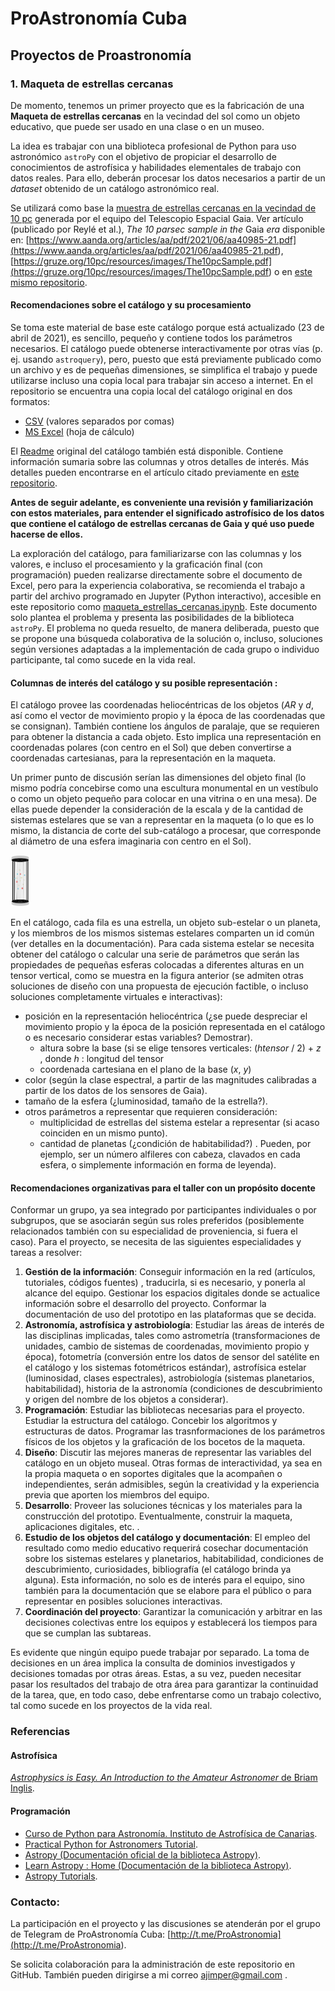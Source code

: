 # ProAstronomía Cuba
## Proyectos de Proastronomía

### 1. Maqueta de estrellas cercanas

De momento, tenemos un primer proyecto que es la fabricación de una **Maqueta de estrellas cercanas** en la vecindad del sol como un objeto educativo, que puede ser usado en una clase o en un museo.

La idea es trabajar con una biblioteca profesional de Python para uso astronómico `astroPy` con el objetivo de propiciar el desarrollo de conocimientos de astrofísica y habilidades elementales de trabajo con datos reales. Para ello, deberán procesar los datos necesarios a partir de un *dataset* obtenido de un catálogo astronómico real.

Se utilizará como base la [muestra de estrellas cercanas en la vecindad de 10 pc](<./catalog/The10pcSample.csv>)  generada por el equipo del Telescopio Espacial Gaia. Ver artículo (publicado por Reylé et al.), *The 10 parsec sample in the* Gaia *era* disponible en: [https://www.aanda.org/articles/aa/pdf/2021/06/aa40985-21.pdf](<https://www.aanda.org/articles/aa/pdf/2021/06/aa40985-21.pdf>), [https://gruze.org/10pc/resources/images/The10pcSample.pdf](<https://gruze.org/10pc/resources/images/The10pcSample.pdf>) o en [este mismo repositorio](<./catalog/The10pcSample.pdf>).

#### Recomendaciones sobre el catálogo y su procesamiento

Se toma este material de base este catálogo porque está actualizado (23 de abril de 2021), es sencillo, pequeño y contiene todos los parámetros necesarios. El catálogo puede obtenerse interactivamente por otras vías (p. ej. usando `astroquery`), pero, puesto que está previamente publicado como un archivo y es de pequeñas dimensiones, se simplifica el trabajo y puede utilizarse incluso una copia local para trabajar sin acceso a internet. En el repositorio se encuentra una copia local del catálogo original en dos formatos:

- [CSV](<./catalog/The10pcSample.csv>) (valores separados por comas)
- [MS Excel](<./catalog/The10pcSample.xlsx>)  (hoja de cálculo)

El [Readme](<./catalog/The10pcSample.ReadMe.txt>) original del catálogo también está disponible. Contiene información sumaria sobre las columnas y otros detalles de interés. Más detalles pueden encontrarse en el artículo citado previamente en [este repositorio](<./catalog/The10pcSample.pdf>).

**Antes de seguir adelante, es conveniente una revisión y familiarización con estos materiales, para entender el significado astrofísico de los datos que contiene el catálogo de estrellas cercanas de Gaia y qué uso puede hacerse de ellos.**

La exploración del catálogo, para familiarizarse con las columnas y los valores, e incluso el procesamiento y la graficación final (con programación) pueden realizarse directamente sobre el documento de Excel, pero para la experiencia colaborativa, se recomienda el trabajo a partir del archivo programado en Jupyter (Python interactivo), accesible en este repositorio como [maqueta_estrellas_cercanas.ipynb](<./maqueta_estrellas_cercanas.ipynb>). Este documento solo plantea el problema y presenta las posibilidades de la biblioteca `astroPy`. El problema no queda resuelto, de manera deliberada, puesto que se propone una búsqueda colaborativa de la solución o, incluso, soluciones según versiones adaptadas a la implementación de cada grupo o individuo participante, tal como sucede en la vida real.  

#### Columnas de interés del catálogo y su posible representación :

El catálogo provee las coordenadas heliocéntricas de los objetos (*AR* y *d*, así como el vector de movimiento propio y la época de las coordenadas que se consignan). También contiene los ángulos de paralaje, que se requieren para obtener la distancia a cada objeto. Esto implica una representación en coordenadas polares (con centro en el Sol) que deben convertirse a coordenadas cartesianas, para la representación en la maqueta. 

Un primer punto de discusión serían las dimensiones del objeto final (lo mismo podría concebirse como una escultura monumental en un vestíbulo o como un objeto pequeño para colocar en una vitrina o en una mesa). De ellas puede depender la consideración de la escala y de la cantidad de sistemas estelares que se van a representar en la maqueta (o lo que es lo mismo, la distancia de corte del sub-catálogo a procesar, que corresponde al diámetro de una esfera imaginaria con centro en el Sol).

<img src="./img/maqueta.png" alt="tarea" style="zoom:20%;" />

En el catálogo, cada fila es una estrella, un objeto sub-estelar o un planeta, y los miembros de los mismos sistemas estelares comparten un id común (ver detalles en la documentación). Para cada sistema estelar se necesita obtener del catálogo o calcular una serie de parámetros que serán las propiedades de pequeñas esferas colocadas a diferentes alturas en un tensor vertical, como se muestra en la figura anterior (se admiten otras soluciones de diseño con una propuesta de ejecución factible, o incluso soluciones completamente virtuales e interactivas):

- posición en la representación heliocéntrica (¿se puede despreciar el movimiento propio y la época de la posición representada en el catálogo o es necesario considerar estas variables? Demostrar).
  - altura sobre la base (si se elige tensores verticales: (*htensor* / 2) + *z* , donde *h* : longitud del tensor 
  - coordenada cartesiana en el plano de la base (*x*, *y*)
- color (según la clase espectral, a partir de las magnitudes calibradas a partir de los datos de los sensores de Gaia).
- tamaño de la esfera (¿luminosidad, tamaño de la estrella?).
- otros parámetros a representar que requieren consideración:
  - multiplicidad de estrellas del sistema estelar a representar (si acaso coinciden en un mismo punto).
  - cantidad de planetas (¿condición de habitabilidad?) . Pueden, por ejemplo, ser un número alfileres con cabeza, clavados en cada esfera, o simplemente información en forma de leyenda).

#### Recomendaciones organizativas para el taller con un propósito docente

Conformar un grupo, ya sea integrado por participantes individuales o por subgrupos, que se asociarán según sus roles preferidos (posiblemente relacionados también con su especialidad de proveniencia, si fuera el caso). Para el proyecto, se necesita de las siguientes especialidades y tareas a resolver:

1. **Gestión de la información**: Conseguir información en la red (artículos, tutoriales, códigos fuentes) , traducirla, si es necesario, y ponerla al alcance del equipo. Gestionar los espacios digitales donde se actualice información sobre el desarrollo del proyecto. Conformar la documentación de uso del prototipo en las plataformas que se decida.
2. **Astronomía, astrofísica y astrobiología**: Estudiar las áreas de interés de las disciplinas implicadas, tales como astrometría (transformaciones de unidades, cambio de sistemas de coordenadas, movimiento propio y época), fotometría (conversión entre los datos de sensor del satélite en el catálogo y los sistemas fotométricos estándar), astrofísica estelar (luminosidad, clases espectrales), astrobiología (sistemas planetarios, habitabilidad), historia de la astronomía (condiciones de descubrimiento y origen del nombre de los objetos a considerar).
3. **Programación**: Estudiar las bibliotecas necesarias para el proyecto. Estudiar la estructura del catálogo. Concebir los algoritmos y estructuras de datos. Programar las trasnformaciones de los parámetros físicos de los objetos y la graficación de los bocetos de la maqueta.
4. **Diseño**: Discutir las mejores maneras de representar las variables del catálogo en un objeto museal. Otras formas de interactividad, ya sea en la propia maqueta o en soportes digitales que la acompañen o independientes, serán admisibles, según la creatividad y la experiencia previa que aporten los miembros del equipo.
5. **Desarrollo**: Proveer las soluciones técnicas y los materiales para la construcción del prototipo. Eventualmente, construir la maqueta, aplicaciones digitales, etc. .
6. **Estudio de los objetos del catálogo y documentación**: El empleo del resultado como medio educativo requerirá cosechar documentación sobre los sistemas estelares y planetarios, habitabilidad, condiciones de descubrimiento, curiosidades, bibliografía (el catálogo brinda ya alguna). Esta información, no solo es de interés para el equipo, sino también para la documentación que se elabore para el público o para representar en posibles soluciones interactivas.
7. **Coordinación del proyecto**: Garantizar la comunicación y arbitrar en las decisiones colectivas entre los equipos y establecerá los tiempos para que se cumplan las subtareas.      

Es evidente que ningún equipo puede trabajar por separado. La toma de decisiones en un área implica la consulta de dominios investigados y decisiones tomadas por otras áreas. Estas, a su vez, pueden necesitar pasar los resultados del trabajo de otra área para garantizar la continuidad de la tarea, que, en todo caso, debe enfrentarse como un trabajo colectivo, tal como sucede en los proyectos de la vida real. 

### Referencias
#### Astrofísica
[*Astrophysics is Easy. An Introduction to the Amateur Astronomer* de Briam Inglis](<https://archive.org/download/AstrophysicsIsEasyAnIntroductionToTheAmateurAstronomer/AstrophysicsIsEasy.pdf>).
#### Programación
- [Curso de Python para Astronomía. Instituto de Astrofísica de Canarias](<http://research.iac.es/sieinvens/python-course/>).
- [Practical Python for Astronomers Tutorial](<http://python4astronomers.github.com/>).
- [Astropy (Documentación oficial de la biblioteca Astropy)](<http://docs.astropy.org/>).
- [Learn Astropy : Home (Documentación de la biblioteca Astropy)](<https://learn.astropy.org/>).
- [Astropy Tutorials](<https://github.com/astropy/astropy-tutorials/>).

### Contacto:

La participación en el proyecto y las discusiones se atenderán por el grupo de Telegram de ProAstronomía Cuba: [http://t.me/ProAstronomia](<http://t.me/ProAstronomia>).

Se solicita colaboración para la administración de este repositorio en GitHub. También pueden dirigirse a mi correo ajimper@gmail.com .
